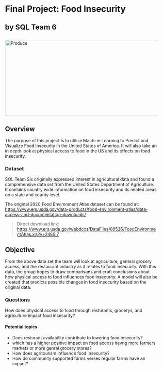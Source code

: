 
# Final Project: Food Insecurity <dl><sub>by SQL Team 6</sub></dl>
<img width="1165" height="250" alt="Produce" src="https://user-images.githubusercontent.com/112206035/223837617-92232bb1-3bd4-4c3b-bee0-421ffb1c9f1a.png">

## Overview 
The purpose of this project is to utilize Machine Learning to Predict and Visualize Food Insecurity in the United States of America. It will also take an in depth look at physical access to food in the US and its effects on food insecurity.

### Dataset
SQL Team Six originally expressed interest in agricultural data and found a comprehensive data set from the United States Department of Agriculture. It contains country wide information on food insecurity and its related areas on a state and county level. 

The original 2020 Food Environment Atlas dataset can be found at: https://www.ers.usda.gov/data-products/food-environment-atlas/data-access-and-documentation-downloads/

 > Direct download link: https://www.ers.usda.gov/webdocs/DataFiles/80526/FoodEnvironmentAtlas.xls?v=2489.7

## Objective
From the above data set the team will look at agriculture, general grocery access, and the restaurant industry as it relates to food insecurity. With this data, the group hopes to draw comparisons and craft conclusions about how physical access to food influences food insecurity. A model will also be created that predicts possible changes in food insecurity based on the original data.

### Questions
How does physical access to food through resturants, grocerys, and agriculture impact food insecurity?

#### Potential topics
- Does resturant availability contribute to lowering food insecurity?
- which has a higher positive impact on food access havng more farmers markets or more genral grocery stores?
- How does agritourism influence food insecurity?
- How do community supported farms verses regular farms have an impact?
                     
